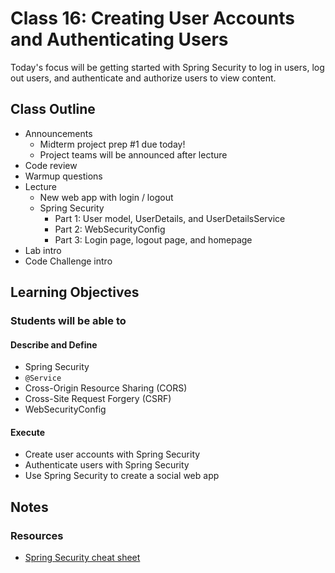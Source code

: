 # Class 16: Creating User Accounts and Authenticating Users

Today's focus will be getting started with Spring Security to log in users, log out users, and authenticate and authorize users to view content.

## Class Outline

- Announcements
  - Midterm project prep #1 due today!
  - Project teams will be announced after lecture
- Code review
- Warmup questions
- Lecture
  - New web app with login / logout
  - Spring Security
    - Part 1: User model, UserDetails, and UserDetailsService
    - Part 2: WebSecurityConfig
    - Part 3: Login page, logout page, and homepage
- Lab intro
- Code Challenge intro

## Learning Objectives

### Students will be able to

#### Describe and Define

- Spring Security
- `@Service`
- Cross-Origin Resource Sharing (CORS)
- Cross-Site Request Forgery (CSRF)
- WebSecurityConfig

#### Execute

- Create user accounts with Spring Security
- Authenticate users with Spring Security
- Use Spring Security to create a social web app

## Notes

### Resources

- [Spring Security cheat sheet](../SpringSecurityCheatSheet.md)
